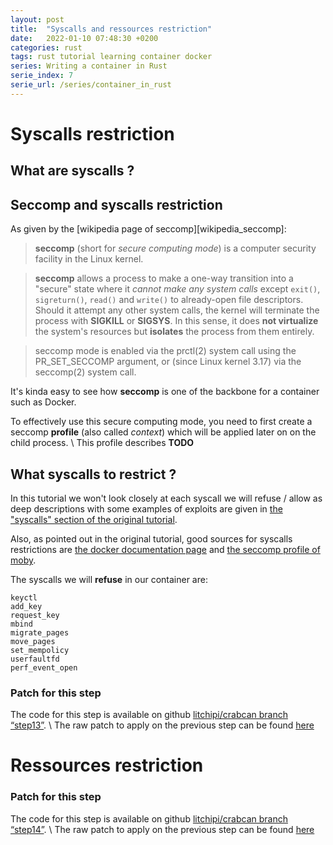 ```yaml
---
layout: post
title:  "Syscalls and ressources restriction"
date:   2022-01-10 07:48:30 +0200
categories: rust
tags: rust tutorial learning container docker
series: Writing a container in Rust
serie_index: 7
serie_url: /series/container_in_rust
---
```


# Syscalls restriction
## What are syscalls ?
## Seccomp and syscalls restriction

As given by the [wikipedia page of seccomp][wikipedia_seccomp]:

> **seccomp** (short for *secure computing mode*) is a computer security facility in the Linux kernel.

> **seccomp** allows a process to make a one-way transition into a "secure" state where it *cannot make any
system calls* except `exit()`, `sigreturn()`, `read()` and `write()` to already-open file descriptors.
Should it attempt any other system calls, the kernel will terminate the process with **SIGKILL** or **SIGSYS**.
In this sense, it does **not virtualize** the system's resources but **isolates** the process from them entirely.

> seccomp mode is enabled via the prctl(2) system call using the PR_SET_SECCOMP argument, or
(since Linux kernel 3.17) via the seccomp(2) system call.

It's kinda easy to see how **seccomp** is one of the backbone for a container such as Docker.

To effectively use this secure computing mode, you need to first create a seccomp **profile**
(also called *context*) which will be applied later on on the child process. \\
This profile describes **TODO**

## What syscalls to restrict ?

In this tutorial we won't look closely at each syscall we will refuse / allow as deep
descriptions with some examples of exploits are given in [the "syscalls" section of the original
tutorial][origtuto_syscalls].

Also, as pointed out in the original tutorial, 
good sources for syscalls restrictions are
[the docker documentation page](https://github.com/docker/docker.github.io/blob/master/engine/security/seccomp.md)
and [the seccomp profile of moby](https://github.com/moby/moby/blob/b248de7e332b6e67b08a8981f68060e6ae629ccf/profiles/seccomp/default.json).

The syscalls we will **refuse** in our container are:
```
keyctl
add_key
request_key
mbind
migrate_pages
move_pages
set_mempolicy
userfaultfd
perf_event_open
```

### Patch for this step

The code for this step is available on github [litchipi/crabcan branch “step13”][code-step13]. \\
The raw patch to apply on the previous step can be found [here][patch-step13]


# Ressources restriction
### Patch for this step

The code for this step is available on github [litchipi/crabcan branch “step14”][code-step14]. \\
The raw patch to apply on the previous step can be found [here][patch-step14]


[code-step13]: https://github.com/litchipi/crabcan/tree/step13/
[patch-step13]: https://github.com/litchipi/crabcan/commit/step13.diff

[code-step14]: https://github.com/litchipi/crabcan/tree/step14/
[patch-step14]: https://github.com/litchipi/crabcan/commit/step14.diff

[origtuto_syscalls]: https://blog.lizzie.io/linux-containers-in-500-loc.html#org8504d16 

